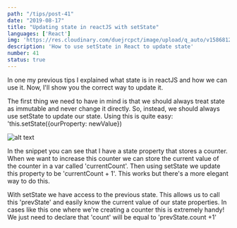 ```yaml
---
path: "/tips/post-41"
date: "2019-08-17"
title: "Updating state in reactJS with setState"
languages: ['React']
img: 'https://res.cloudinary.com/duejrcpct/image/upload/q_auto/v1586812777/tips/41-1_sclkv9.png'
description: 'How to use setState in React to update state'
number: 41
status: true
---
```


In one my previous tips I explained what state is in reactJS and how we can use it. Now, I'll show you the correct way to update it.

The first thing we need to have in mind is that we should always treat state as immutable and never change it directly. So, instead, we should always use setState to update our state.
Using this is quite easy: 'this.setState({ourProperty: newValue})

![alt text](https://res.cloudinary.com/duejrcpct/image/upload/q_auto/v1586812776/tips/41-2_bjeilt.png "Updating state in React")

In the snippet you can see that I have a state property that stores a counter. When we want to increase this counter we can store the current value of the counter in a var called 'currentCount'. Then using setState we update this property to be 'currentCount + 1'. This works but there's a more elegant way to do this.

With setState we have access to the previous state. This allows us to call this 'prevState' and easily know the current value of our state properties. In cases like this one where we're creating a counter this is extremely handy! We just need to declare that 'count' will be equal to 'prevState.count +1'

